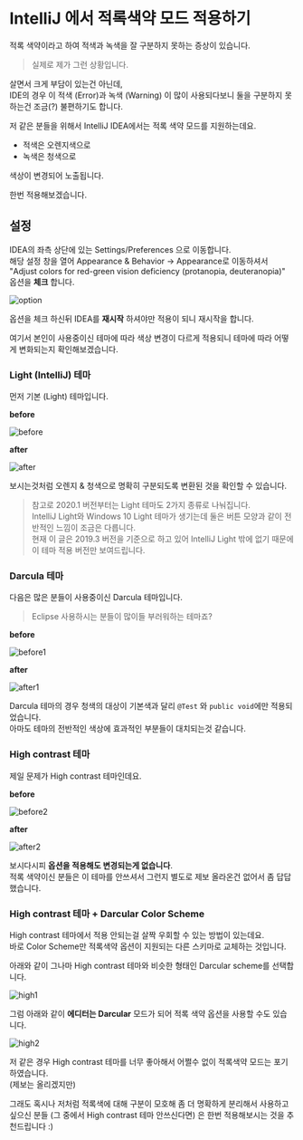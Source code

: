# IntelliJ 에서 적록색약 모드 적용하기

적록 색약이라고 하여 적색과 녹색을 잘 구분하지 못하는 증상이 있습니다.  

> 실제로 제가 그런 상황입니다.  

살면서 크게 부담이 있는건 아닌데,  
IDE의 경우 이 적색 (Error)과 녹색 (Warning) 이 많이 사용되다보니 둘을 구분하지 못하는건 조금(?) 불편하기도 합니다.  
  
저 같은 분들을 위해서 IntelliJ IDEA에서는 적록 색약 모드를 지원하는데요.  

* 적색은 오렌지색으로
* 녹색은 청색으로

색상이 변경되어 노출됩니다.  
  
한번 적용해보겠습니다.

## 설정

IDEA의 좌측 상단에 있는 Settings/Preferences 으로 이동합니다.  
해당 설정 창을 열어 Appearance & Behavior -> Appearance로 이동하셔서 "Adjust colors for red-green vision deficiency (protanopia, deuteranopia)" 옵션을 **체크** 합니다.

![option](./images/option.png)

옵션을 체크 하신뒤 IDEA를 **재시작** 하셔야만 적용이 되니 재시작을 합니다.  
  
여기서 본인이 사용중이신 테마에 따라 색상 변경이 다르게 적용되니 테마에 따라 어떻게 변화되는지 확인해보겠습니다.

### Light (IntelliJ) 테마

먼저 기본 (Light) 테마입니다.  

**before**

![before](./images/before.png)

**after**

![after](./images/after.png)

보시는것처럼 오렌지 & 청색으로 명확히 구분되도록 변환된 것을 확인할 수 있습니다.

> 참고로 2020.1 버전부터는 Light 테마도 2가지 종류로 나눠집니다.  
> IntelliJ Light와 Windows 10 Light 테마가 생기는데 둘은 버튼 모양과 같이 전반적인 느낌이 조금은 다릅니다.  
> 현재 이 글은 2019.3 버전을 기준으로 하고 있어 IntelliJ Light 밖에 없기 때문에 이 테마 적용 버전만 보여드립니다.
 
### Darcula 테마

다음은 많은 분들이 사용중이신 Darcula 테마입니다.  

> Eclipse 사용하시는 분들이 많이들 부러워하는 테마죠?

**before**

![before1](./images/before1.png)

**after**

![after1](./images/after1.png)

Darcula 테마의 경우 청색의 대상이 기본색과 달리 ```@Test``` 와 ```public void```에만 적용되었습니다.  
아마도 테마의 전반적인 색상에 효과적인 부분들이 대치되는것 같습니다.

### High contrast 테마

제일 문제가 High contrast 테마인데요.  
  
**before**

![before2](./images/before2.png)

**after**

![after2](./images/after2.png)

보시다시피 **옵션을 적용해도 변경되는게 없습니다**.  
적록 색약이신 분들은 이 테마를 안쓰셔서 그런지 별도로 제보 올라온건 없어서 좀 답답했습니다.

### High contrast 테마 + Darcular Color Scheme

High contrast 테마에서 적용 안되는걸 살짝 우회할 수 있는 방법이 있는데요.  
바로 Color Scheme만 적록색약 옵션이 지원되는 다른 스키마로 교체하는 것입니다.  
  
아래와 같이 그나마 High contrast 테마와 비슷한 형태인 Darcular scheme를 선택합니다.

![high1](./images/high1.png)

그럼 아래와 같이 **에디터는 Darcular** 모드가 되어 적록 색약 옵션을 사용할 수도 있습니다.

![high2](./images/high2.png)

저 같은 경우 High contrast 테마를 너무 좋아해서 어쩔수 없이 적록색약 모드는 포기하였습니다.  
(제보는 올리겠지만)  
  
그래도 혹시나 저처럼 적록색에 대해 구분이 모호해 좀 더 명확하게 분리해서 사용하고 싶으신 분들 (그 중에서 High contrast 테마 안쓰신다면) 은 한번 적용해보시는 것을 추천드립니다 :)
